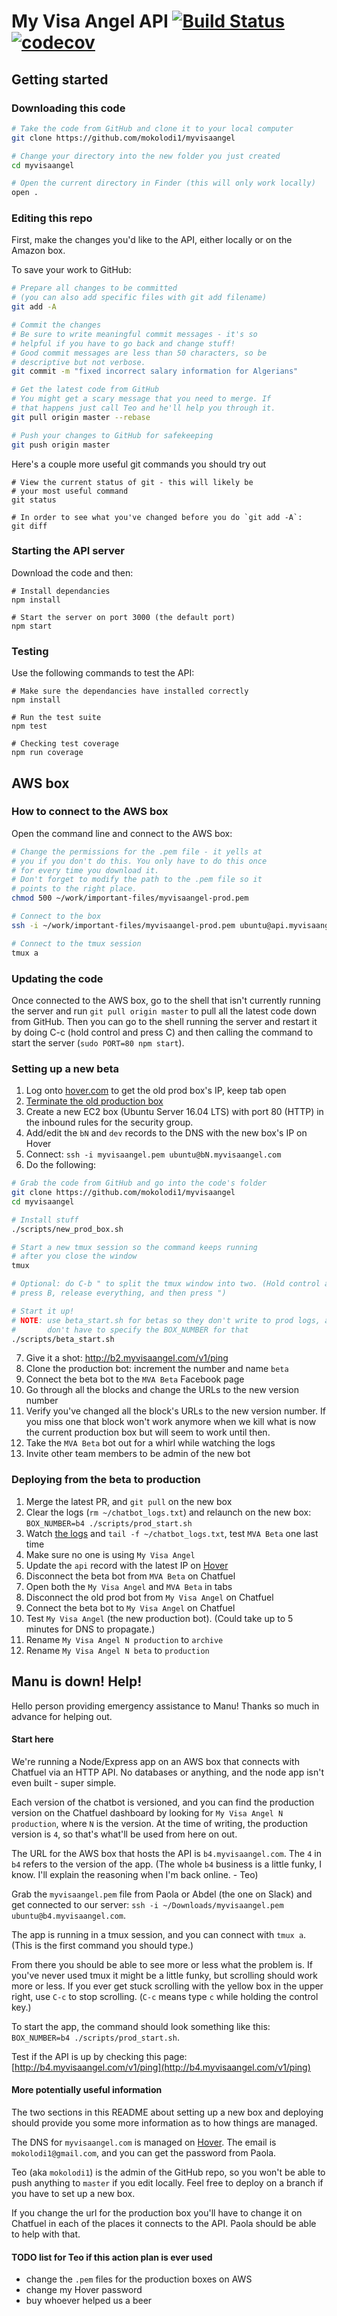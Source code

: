 # My Visa Angel API [![Build Status](https://travis-ci.com/mokolodi1/myvisaangel.svg?token=gSskbph9XcxTrDMf2BS7&branch=master)](https://travis-ci.com/mokolodi1/myvisaangel) [![codecov](https://codecov.io/gh/mokolodi1/myvisaangel/branch/master/graph/badge.svg?token=QcWtpXLB60)](https://codecov.io/gh/mokolodi1/myvisaangel)

## Getting started

### Downloading this code

```sh
# Take the code from GitHub and clone it to your local computer
git clone https://github.com/mokolodi1/myvisaangel

# Change your directory into the new folder you just created
cd myvisaangel

# Open the current directory in Finder (this will only work locally)
open .
```

### Editing this repo

First, make the changes you'd like to the API, either locally or on the
Amazon box.

To save your work to GitHub:

```sh
# Prepare all changes to be committed
# (you can also add specific files with git add filename)
git add -A

# Commit the changes
# Be sure to write meaningful commit messages - it's so
# helpful if you have to go back and change stuff!
# Good commit messages are less than 50 characters, so be
# descriptive but not verbose.
git commit -m "fixed incorrect salary information for Algerians"

# Get the latest code from GitHub
# You might get a scary message that you need to merge. If
# that happens just call Teo and he'll help you through it.
git pull origin master --rebase

# Push your changes to GitHub for safekeeping
git push origin master
```

Here's a couple more useful git commands you should try out

```
# View the current status of git - this will likely be
# your most useful command
git status

# In order to see what you've changed before you do `git add -A`:
git diff
```

### Starting the API server

Download the code and then:
```
# Install dependancies
npm install

# Start the server on port 3000 (the default port)
npm start
```

### Testing

Use the following commands to test the API:

```
# Make sure the dependancies have installed correctly
npm install

# Run the test suite
npm test

# Checking test coverage
npm run coverage
```

## AWS box

### How to connect to the AWS box

Open the command line and connect to the AWS box:

```sh
# Change the permissions for the .pem file - it yells at
# you if you don't do this. You only have to do this once
# for every time you download it.
# Don't forget to modify the path to the .pem file so it
# points to the right place.
chmod 500 ~/work/important-files/myvisaangel-prod.pem

# Connect to the box
ssh -i ~/work/important-files/myvisaangel-prod.pem ubuntu@api.myvisaangel.com

# Connect to the tmux session
tmux a
```

### Updating the code

Once connected to the AWS box, go to the shell that isn't currently running the server and run `git pull origin master` to pull all the latest code down from GitHub. Then you can go to the shell running the server and restart it by doing C-c (hold control and press C) and then calling the command to start the server (`sudo PORT=80 npm start`).

### Setting up a new beta

1. Log onto [hover.com](https://hover.com) to get the old prod box's IP, keep tab open
2. [Terminate the old production box](https://eu-central-1.console.aws.amazon.com/ec2/v2/home?region=eu-central-1#Instances:sort=instanceId)
3. Create a new EC2 box (Ubuntu Server 16.04 LTS) with port 80 (HTTP) in the inbound rules for the security group.
4. Add/edit the `bN` and `dev` records to the DNS with the new box's IP on Hover
5. Connect: `ssh -i myvisaangel.pem ubuntu@bN.myvisaangel.com`
6. Do the following:

```sh
# Grab the code from GitHub and go into the code's folder
git clone https://github.com/mokolodi1/myvisaangel
cd myvisaangel

# Install stuff
./scripts/new_prod_box.sh

# Start a new tmux session so the command keeps running
# after you close the window
tmux

# Optional: do C-b " to split the tmux window into two. (Hold control and
# press B, release everything, and then press ")

# Start it up!
# NOTE: use beta_start.sh for betas so they don't write to prod logs, and you
#       don't have to specify the BOX_NUMBER for that
./scripts/beta_start.sh
```

7. Give it a shot: http://b2.myvisaangel.com/v1/ping
8. Clone the production bot: increment the number and name `beta`
9. Connect the beta bot to the `MVA Beta` Facebook page
10. Go through all the blocks and change the URLs to the new version number
11. Verify you've changed all the block's URLs to the new version number. If you miss one that block won't work anymore when we kill what is now the current production box but will seem to work until then.
12. Take the `MVA Beta` bot out for a whirl while watching the logs
13. Invite other team members to be admin of the new bot

### Deploying from the beta to production

1. Merge the latest PR, and `git pull` on the new box
2. Clear the logs (`rm ~/chatbot_logs.txt`) and relaunch on the new box: `BOX_NUMBER=b4 ./scripts/prod_start.sh`
3. Watch [the logs](https://docs.google.com/spreadsheets/d/1rwp_fErdkFWw-5YNjnbFGPp7XpJjbQFteMxpopdzF1A/edit#gid=1859852654) and `tail -f ~/chatbot_logs.txt`, test `MVA Beta` one last time
4. Make sure no one is using `My Visa Angel`
5. Update the `api` record with the latest IP on [Hover](https://www.hover.com/control_panel/domain/myvisaangel.com/dns)
6. Disconnect the beta bot from `MVA Beta` on Chatfuel
7. Open both the `My Visa Angel` and `MVA Beta` in tabs
8. Disconnect the old prod bot from `My Visa Angel` on Chatfuel
9. Connect the beta bot to `My Visa Angel` on Chatfuel
10. Test `My Visa Angel` (the new production bot). (Could take up to 5 minutes for DNS to propagate.)
11. Rename `My Visa Angel N production` to `archive`
12. Rename `My Visa Angel N beta` to `production`

## Manu is down! Help!

Hello person providing emergency assistance to Manu! Thanks so much in advance for helping out.

#### Start here

We're running a Node/Express app on an AWS box that connects with Chatfuel via an HTTP API. No databases or anything, and the node app isn't even built - super simple.

Each version of the chatbot is versioned, and you can find the production version on the Chatfuel dashboard by looking for `My Visa Angel N production`, where `N` is the version. At the time of writing, the production version is `4`, so that's what'll be used from here on out.

The URL for the AWS box that hosts the API is `b4.myvisaangel.com`. The `4` in `b4` refers to the version of the app. (The whole `b4` business is a little funky, I know. I'll explain the reasoning when I'm back online. - Teo)

Grab the `myvisaangel.pem` file from Paola or Abdel (the one on Slack) and get connected to our server: `ssh -i ~/Downloads/myvisaangel.pem ubuntu@b4.myvisaangel.com`.

The app is running in a tmux session, and you can connect with `tmux a`. (This is the first command you should type.)

From there you should be able to see more or less what the problem is. If you've never used tmux it might be a little funky, but scrolling should work more or less. If you ever get stuck scrolling with the yellow box in the upper right, use `C-c` to stop scrolling. (`C-c` means type `c` while holding the control key.)

To start the app, the command should look something like this: `BOX_NUMBER=b4 ./scripts/prod_start.sh`.

Test if the API is up by checking this page: [http://b4.myvisaangel.com/v1/ping](http://b4.myvisaangel.com/v1/ping)

#### More potentially useful information

The two sections in this README about setting up a new box and deploying should provide you some more information as to how things are managed.

The DNS for `myvisaangel.com` is managed on [Hover](https://www.hover.com/control_panel/domain/myvisaangel.com/dns). The email is `mokolodi1@gmail.com`, and you can get the password from Paola.

Teo (aka `mokolodi1`) is the admin of the GitHub repo, so you won't be able to push anything to `master` if you edit locally. Feel free to deploy on a branch if you have to set up a new box.

If you change the url for the production box you'll have to change it on Chatfuel in each of the places it connects to the API. Paola should be able to help with that.

#### TODO list for Teo if this action plan is ever used
- change the `.pem` files for the production boxes on AWS
- change my Hover password
- buy whoever helped us a beer
